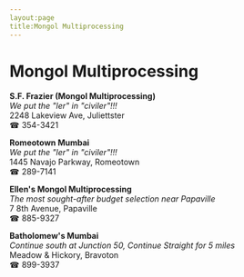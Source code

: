```yaml
---
layout:page
title:Mongol Multiprocessing
---
```

# Mongol Multiprocessing

**S.F. Frazier (Mongol Multiprocessing)**  
_We put the "ler" in "civiler"!!!_  
2248 Lakeview Ave, Juliettster  
☎ 354-3421



**Romeotown Mumbai**  
_We put the "ler" in "civiler"!!!_  
1445 Navajo Parkway, Romeotown  
☎ 289-7141



**Ellen's Mongol Multiprocessing**  
_The most sought-after budget selection near Papaville_  
7 8th Avenue, Papaville  
☎ 885-9327



**Batholomew's Mumbai**  
_Continue south at Junction 50, Continue Straight for 5 miles_  
Meadow & Hickory, Bravoton  
☎ 899-3937



